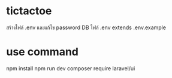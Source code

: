 # tictactoe
สร้างไฟล์ .env และแก้ไข password DB
ไฟล์ .env extends .env.example

# use command
npm install
npm run dev
composer require laravel/ui
